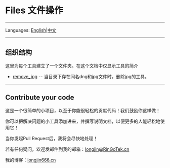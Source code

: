 # Files 文件操作

------

Languages: [English](README.md)|[中文](README_Simplified_Chinese)

------

## 组织结构

这里为每个工具建立了一个文件夹。在这个文档中仅显示工具的简介

- [remove_jpg](remove_jpg/) -- 当目录下存在同名dng和jpg文件时，删除jpg的工具。

------

## Contribute your code

这是一个很简单的小项目，以至于你能很轻松的贡献代码！我们鼓励你这样做！

你可以把解决问题的小工具添加进来，并撰写说明文档，以便更多的人能轻松地使用它！

当你发起Pull Request后，我将会尽快地处理！

若有任何疑问，欢迎发邮件到我的邮箱：longjin@RinGoTek.cn

我的博客：[longjin666.cn](https://longjin666.cn)
